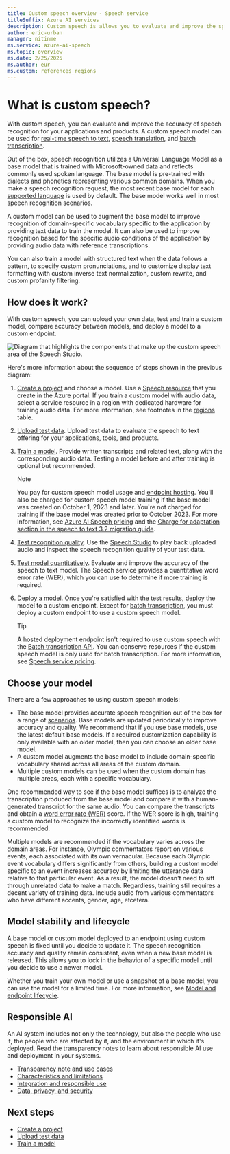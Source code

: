 ```yaml
---
title: Custom speech overview - Speech service
titleSuffix: Azure AI services
description: Custom speech is allows you to evaluate and improve the speech to text accuracy for your applications, tools, and products.
author: eric-urban
manager: nitinme
ms.service: azure-ai-speech
ms.topic: overview
ms.date: 2/25/2025
ms.author: eur
ms.custom: references_regions
---
```


# What is custom speech?

With custom speech, you can evaluate and improve the accuracy of speech recognition for your applications and products. A custom speech model can be used for [real-time speech to text](speech-to-text.md), [speech translation](speech-translation.md), and [batch transcription](batch-transcription.md).

Out of the box, speech recognition utilizes a Universal Language Model as a base model that is trained with Microsoft-owned data and reflects commonly used spoken language. The base model is pre-trained with dialects and phonetics representing various common domains. When you make a speech recognition request, the most recent base model for each [supported language](language-support.md?tabs=stt) is used by default. The base model works well in most speech recognition scenarios.

A custom model can be used to augment the base model to improve recognition of domain-specific vocabulary specific to the application by providing text data to train the model. It can also be used to improve recognition based for the specific audio conditions of the application by providing audio data with reference transcriptions. 

You can also train a model with structured text when the data follows a pattern, to specify custom pronunciations, and to customize display text formatting with custom inverse text normalization, custom rewrite, and custom profanity filtering.

## How does it work?

With custom speech, you can upload your own data, test and train a custom model, compare accuracy between models, and deploy a model to a custom endpoint.

![Diagram that highlights the components that make up the custom speech area of the Speech Studio.](./media/custom-speech/custom-speech-overview.png)

Here's more information about the sequence of steps shown in the previous diagram:

1. [Create a project](how-to-custom-speech-create-project.md) and choose a model. Use a <a href="https://portal.azure.com/#create/Microsoft.CognitiveServicesAIServices" title="Create an AI Services resource for Speech" target="_blank">Speech resource</a> that you create in the Azure portal. If you train a custom model with audio data, select a service resource in a region with dedicated hardware for training audio data. For more information, see footnotes in the [regions](regions.md#regions) table.

1. [Upload test data](./how-to-custom-speech-upload-data.md). Upload test data to evaluate the speech to text offering for your applications, tools, and products.

1. [Train a model](how-to-custom-speech-train-model.md). Provide written transcripts and related text, along with the corresponding audio data. Testing a model before and after training is optional but recommended.
    
    > [!NOTE]
    > You pay for custom speech model usage and [endpoint hosting](how-to-custom-speech-deploy-model.md). You'll also be charged for custom speech model training if the base model was created on October 1, 2023 and later. You're not charged for training if the base model was created prior to October 2023. For more information, see [Azure AI Speech pricing](https://azure.microsoft.com/pricing/details/cognitive-services/speech-services/) and the [Charge for adaptation section in the speech to text 3.2 migration guide](./migrate-v3-1-to-v3-2.md#charge-for-adaptation).

1. [Test recognition quality](how-to-custom-speech-inspect-data.md). Use the [Speech Studio](https://aka.ms/speechstudio/customspeech) to play back uploaded audio and inspect the speech recognition quality of your test data. 

1. [Test model quantitatively](how-to-custom-speech-evaluate-data.md). Evaluate and improve the accuracy of the speech to text model. The Speech service provides a quantitative word error rate (WER), which you can use to determine if more training is required. 

1. [Deploy a model](how-to-custom-speech-deploy-model.md). Once you're satisfied with the test results, deploy the model to a custom endpoint. Except for [batch transcription](batch-transcription.md), you must deploy a custom endpoint to use a custom speech model.

    > [!TIP]
    > A hosted deployment endpoint isn't required to use custom speech with the [Batch transcription API](batch-transcription.md). You can conserve resources if the custom speech model is only used for batch transcription. For more information, see [Speech service pricing](https://azure.microsoft.com/pricing/details/cognitive-services/speech-services/).

## Choose your model

There are a few approaches to using custom speech models:
- The base model provides accurate speech recognition out of the box for a range of [scenarios](#speech-scenarios). Base models are updated periodically to improve accuracy and quality. We recommend that if you use base models, use the latest default base models. If a required customization capability is only available with an older model, then you can choose an older base model. 
- A custom model augments the base model to include domain-specific vocabulary shared across all areas of the custom domain.
- Multiple custom models can be used when the custom domain has multiple areas, each with a specific vocabulary.

One recommended way to see if the base model suffices is to analyze the transcription produced from the base model and compare it with a human-generated transcript for the same audio. You can compare the transcripts and obtain a [word error rate (WER)](how-to-custom-speech-evaluate-data.md#evaluate-word-error-rate-wer) score. If the WER score is high, training a custom model to recognize the incorrectly identified words is recommended.

Multiple models are recommended if the vocabulary varies across the domain areas. For instance, Olympic commentators report on various events, each associated with its own vernacular. Because each Olympic event vocabulary differs significantly from others, building a custom model specific to an event increases accuracy by limiting the utterance data relative to that particular event. As a result, the model doesn't need to sift through unrelated data to make a match. Regardless, training still requires a decent variety of training data. Include audio from various commentators who have different accents, gender, age, etcetera. 

## Model stability and lifecycle

A base model or custom model deployed to an endpoint using custom speech is fixed until you decide to update it. The speech recognition accuracy and quality remain consistent, even when a new base model is released. This allows you to lock in the behavior of a specific model until you decide to use a newer model.

Whether you train your own model or use a snapshot of a base model, you can use the model for a limited time. For more information, see [Model and endpoint lifecycle](./how-to-custom-speech-model-and-endpoint-lifecycle.md).

## Responsible AI 

An AI system includes not only the technology, but also the people who use it, the people who are affected by it, and the environment in which it's deployed. Read the transparency notes to learn about responsible AI use and deployment in your systems. 

* [Transparency note and use cases](/legal/cognitive-services/speech-service/speech-to-text/transparency-note?context=/azure/ai-services/speech-service/context/context)
* [Characteristics and limitations](/legal/cognitive-services/speech-service/speech-to-text/characteristics-and-limitations?context=/azure/ai-services/speech-service/context/context)
* [Integration and responsible use](/legal/cognitive-services/speech-service/speech-to-text/guidance-integration-responsible-use?context=/azure/ai-services/speech-service/context/context)
* [Data, privacy, and security](/legal/cognitive-services/speech-service/speech-to-text/data-privacy-security?context=/azure/ai-services/speech-service/context/context)

## Next steps

* [Create a project](how-to-custom-speech-create-project.md) 
* [Upload test data](./how-to-custom-speech-upload-data.md)
* [Train a model](how-to-custom-speech-train-model.md)
